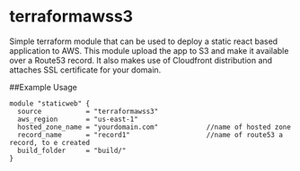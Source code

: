 # terraformawss3
Simple terraform module that can be used to deploy a static react based application to AWS. This module upload the app to S3 and make it available over a Route53 record.
It also makes use of Cloudfront distribution and attaches SSL certificate for your domain.

##Example Usage


```
module "staticweb" {
  source           = "terraformawss3"
  aws_region       = "us-east-1"                 
  hosted_zone_name = "yourdomain.com"            //name of hosted zone
  record_name      = "record1"                   //name of route53 a record, to e created
  build_folder     = "build/"
}
```
